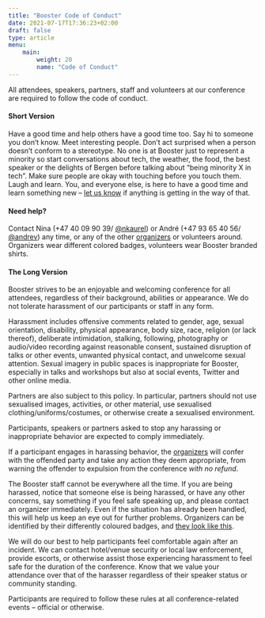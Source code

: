 ```yaml
---
title: "Booster Code of Conduct"
date: 2021-07-17T17:36:23+02:00
draft: false
type: article
menu:
    main:
        weight: 20
        name: "Code of Conduct"
---
```

All attendees, speakers, partners, staff and volunteers at our conference are required to follow the code of conduct.

#### Short Version

Have a good time and help others have a good time too. Say hi to someone you don’t know. Meet interesting people. Don’t act surprised when a person doesn’t conform to a stereotype. No one is at Booster just to represent a minority so start conversations about tech, the weather, the food, the best speaker or the delights of Bergen before talking about “being minority X in tech”. Make sure people are okay with touching before you touch them. Laugh and learn. You, and everyone else, is here to have a good time and learn something new – [let us know](/info/about#organizers) if anything is getting in the way of that.

#### Need help?

Contact Nina (+47 40 09 90 39/ [@nkaurel](http://twitter.com/nkaurel "Twitter")) or André (+47 93 65 40 56/ [@andrev](http://twitter.com/andrev "Twitter")) any time, or any of the other [organizers](/info/about#organizers) or volunteers around. Organizers wear different colored badges, volunteers wear Booster branded shirts.

#### The Long Version

Booster strives to be an enjoyable and welcoming conference for all attendees, regardless of their background, abilities or appearance. We do not tolerate harassment of our participants or staff in any form.

Harassment includes offensive comments related to gender, age, sexual orientation, disability, physical appearance, body size, race, religion (or lack thereof), deliberate intimidation, stalking, following, photography or audio/video recording against reasonable consent, sustained disruption of talks or other events, unwanted physical contact, and unwelcome sexual attention. Sexual imagery in public spaces is inappropriate for Booster, especially in talks and workshops but also at social events, Twitter and other online media.

Partners are also subject to this policy. In particular, partners should not use sexualised images, activities, or other material, use sexualised clothing/uniforms/costumes, or otherwise create a sexualised environment.

Participants, speakers or partners asked to stop any harassing or inappropriate behavior are expected to comply immediately.

If a participant engages in harassing behavior, the [organizers](/info/about#organizers) will confer with the offended party and take any action they deem appropriate, from warning the offender to expulsion from the conference _with no refund_.

The Booster staff cannot be everywhere all the time. If you are being harassed, notice that someone else is being harassed, or have any other concerns, say something if you feel safe speaking up, and please contact an organizer immediately. Even if the situation has already been handled, this will help us keep an eye out for further problems. Organizers can be identified by their differently coloured badges, and [they look like this](/info/about#organizers).

We will do our best to help participants feel comfortable again after an incident. We can contact hotel/venue security or local law enforcement, provide escorts, or otherwise assist those experiencing harassment to feel safe for the duration of the conference. Know that we value your attendance over that of the harasser regardless of their speaker status or community standing.

Participants are required to follow these rules at all conference-related events – official or otherwise.